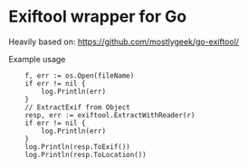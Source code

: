 # Exiftool wrapper for Go
Heavily based on: https://github.com/mostlygeek/go-exiftool/


Example usage
```golang
	f, err := os.Open(fileName)
	if err != nil {
		log.Println(err)
	}
	// ExtractExif from Object
	resp, err := exiftool.ExtractWithReader(r)
	if err != nil {
		log.Println(err)
	}
	log.Println(resp.ToExif())
	log.Println(resp.ToLocation())

```